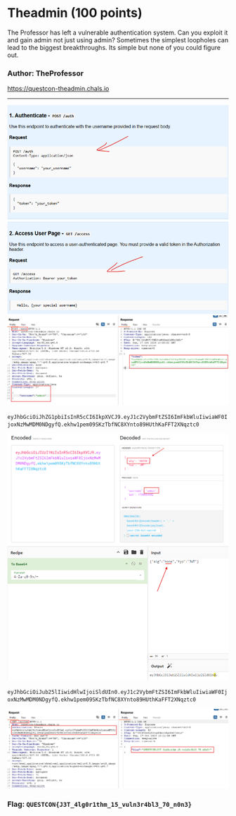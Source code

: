<h1>Theadmin (100 points)</h1>
<p>The Professor has left a vulnerable authentication system. Can you exploit it and gain admin not just using admin? Sometimes the simplest loopholes can lead to the biggest breakthroughs. Its simple but none of you could figure out.</p>
<h3>Author: <b>TheProfessor </b></h3>
<a href="https://questcon-theadmin.chals.io">https://questcon-theadmin.chals.io</a>
<hr>
<img src="../imgs/Theadmin0.png">
<img src="../imgs/Theadmin4.png">
<p><code>eyJhbGciOiJhZG1pbiIsInR5cCI6IkpXVCJ9.eyJ1c2VybmFtZSI6ImFkbWluIiwiaWF0IjoxNzMwMDM0NDgyfQ.ekhw1pem09SKzTbfNC8XYnto89HUthKaFFT2XNqztc0</code></p>
<img src="../imgs/Theadmin2.png">
<img src="../imgs/Theadmin3.png">
<p><code>eyJhbGciOiJub25lIiwidHlwIjoiSldUIn0.eyJ1c2VybmFtZSI6ImFkbWluIiwiaWF0IjoxNzMwMDM0NDgyfQ.ekhw1pem09SKzTbfNC8XYnto89HUthKaFFT2XNqztc0</code></p>
<img src="../imgs/Theadmin1.png">

<h3>Flag: <code>QUESTCON{J3T_4lg0r1thm_15_vuln3r4bl3_70_n0n3}</code></h3>
